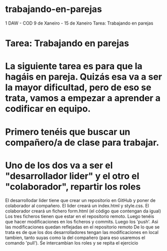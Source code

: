 # trabajando-en-parejas
 1 DAW - COD 9 de Xaneiro - 15 de Xaneiro Tarea: Trabajando en parejas
# Tarea: Trabajando en parejas
# La siguiente tarea es para que la hagáis en pareja. Quizás esa va a ser la mayor dificultad, pero de eso se trata, vamos a empezar a aprender a codificar en equipo.

# Primero tenéis que buscar un compañero/a de clase para trabajar.
# Uno de los dos va a ser el "desarrollador lider" y el otro el "colaborador", repartir los roles
El desarrollodar lider tiene que crear un repositorio en GitHub y poner de colaborador al compañero.
El lider creará un index.html y style.css. El colaborador creará un fichero form.html (el código que contengan da igual)
Los tres ficheros tienen que estar en el repositorio remoto.
Luego tenéis que hacer modificaciones en los ficheros y commits. Luego los 'push'. Asi las modificaciones quedan reflejadas en el repositorio remoto
De lo que se trata es de que los dos desarrolladores tengan las modificaciones en local tambien, tanto suyas como la del compañero (para eso usaremos el comando 'pull').
Se intercambian los roles y se repita el ejercicio
